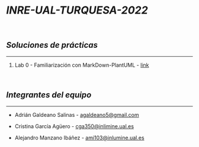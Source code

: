 # ***INRE-UAL-TURQUESA-2022***

<br>

## ***Soluciones de prácticas***
---
1. Lab 0 - Familiarización con MarkDown-PlantUML - [link](https://github.com/ags000/INRE-UAL-TURQUESA-2022/tree/main/lab0#readme)

<br>

## ***Integrantes del equipo***
---

* Adrián Galdeano Salinas - agaldeano5@gmail.com

* Cristina García Agüero - cga350@inlimine.ual.es

* Alejandro Manzano Ibáñez - ami103@inlumine.ual.es
